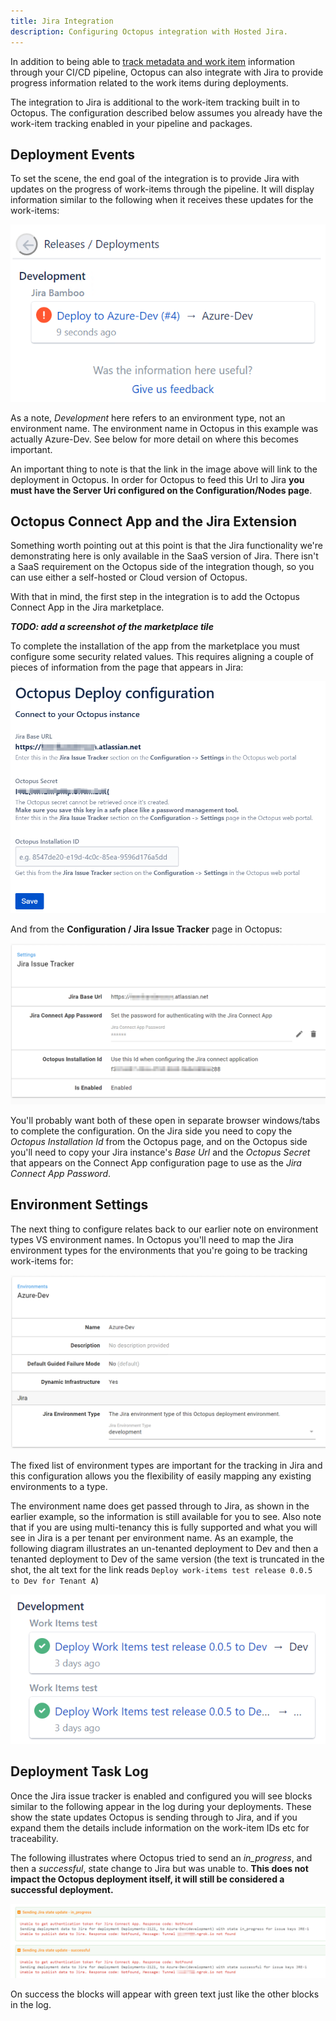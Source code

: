 ```yaml
---
title: Jira Integration
description: Configuring Octopus integration with Hosted Jira.
---
```


In addition to being able to [track metadata and work item](index.md) information through your CI/CD pipeline, Octopus can also integrate with Jira to provide progress information related to the work items during deployments.

The integration to Jira is additional to the work-item tracking built in to Octopus. The configuration described below assumes you already have the work-item tracking enabled in your pipeline and packages.

## Deployment Events

To set the scene, the end goal of the integration is to provide Jira with updates on the progress of work-items through the pipeline. It will display information similar to the following when it receives these updates for the work-items:

![Jira Deployments](jira-deployment.png)

As a note, _Development_ here refers to an environment type, not an environment name. The environment name in Octopus in this example was actually Azure-Dev. See below for more detail on where this becomes important.

An important thing to note is that the link in the image above will link to the deployment in Octopus. In order for Octopus to feed this Url to Jira **you must have the Server Uri configured on the Configuration/Nodes page**.

## Octopus Connect App and the Jira Extension

Something worth pointing out at this point is that the Jira functionality we're demonstrating here is only available in the SaaS version of Jira. There isn't a SaaS requirement on the Octopus side of the integration though, so you can use either a self-hosted or Cloud version of Octopus.

With that in mind, the first step in the integration is to add the Octopus Connect App in the Jira marketplace.

***TODO: add a screenshot of the marketplace tile***

To complete the installation of the app from the marketplace you must configure some security related values. This requires aligning a couple of pieces of information from the page that appears in Jira:

![Jira ConnectApp configuration](jira-app-config.png)

And from the **Configuration / Jira Issue Tracker** page in Octopus:

![Octopus Jira Issue Tracker configuration](octo-jira-config.png)

You'll probably want both of these open in separate browser windows/tabs to complete the configuration. On the Jira side you need to copy the _Octopus Installation Id_ from the Octopus page, and on the Octopus side you'll need to copy your Jira instance's *Base Url* and the *Octopus Secret* that appears on the Connect App configuration page to use as the *Jira Connect App Password*.

## Environment Settings

The next thing to configure relates back to our earlier note on environment types VS environment names. In Octopus you'll need to map the Jira environment types for the environments that you're going to be tracking work-items for:

![Octopus Environment](octo-env.png)

The fixed list of environment types are important for the tracking in Jira and this configuration allows you the flexibility of easily mapping any existing environments to a type.

The environment name does get passed through to Jira, as shown in the earlier example, so the information is still available for you to see. Also note that if you are using multi-tenancy this is fully supported and what you will see in Jira is a per tenant per environment name. As an example, the following diagram illustrates an un-tenanted deployment to Dev and then a tenanted deployment to Dev of the same version (the text is truncated in the shot, the alt text for the link reads `Deploy work-items test release 0.0.5 to Dev for Tenant A`)

![Jira Multi-Tenant progress](jira-multi-tenant.png)

## Deployment Task Log

Once the Jira issue tracker is enabled and configured you will see blocks similar to the following appear in the log during your deployments. These show the state updates Octopus is sending through to Jira, and if you expand them the details include information on the work-item IDs etc for traceability.

The following illustrates where Octopus tried to send an _in_progress_, and then a _successful_, state change to Jira but was unable to. **This does not impact the Octopus deployment itself, it will still be considered a successful deployment.**

![Deployment task log](deploy-task-log.png)

On success the blocks will appear with green text just like the other blocks in the log.
